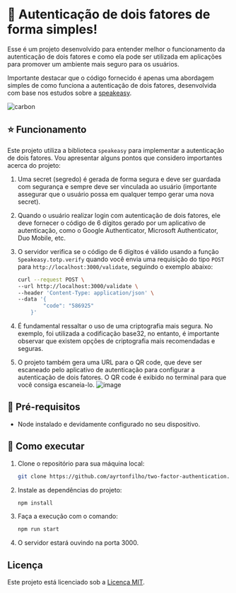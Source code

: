 # 🔐 Autenticação de dois fatores de forma simples!

Esse é um projeto desenvolvido para entender melhor o funcionamento da autenticação de dois fatores e como ela pode ser utilizada em aplicações para promover um ambiente mais seguro para os usuários.

Importante destacar que o código fornecido é apenas uma abordagem simples de como funciona a autenticação de dois fatores, desenvolvida com base nos estudos sobre a [speakeasy](https://github.com/speakeasyjs/speakeasy).

![carbon](https://github.com/ayrtonfilho/two-factor-authentication/assets/71043862/0d8705ce-c913-40f2-8a73-53ab5aed74b1)

## ⭐️ Funcionamento

Este projeto utiliza a biblioteca `speakeasy` para implementar a autenticação de dois fatores. Vou apresentar alguns pontos que considero importantes acerca do projeto:

1. Uma secret (segredo) é gerada de forma segura e deve ser guardada com segurança e sempre deve ser vinculada ao usuário (importante assegurar que o usuário possa em qualquer tempo gerar uma nova secret).

2. Quando o usuário realizar login com autenticação de dois fatores, ele deve fornecer o código de 6 dígitos gerado por um aplicativo de autenticação, como o Google Authenticator, Microsoft Authenticator, Duo Mobile, etc.

3. O servidor verifica se o código de 6 dígitos é válido usando a função `Speakeasy.totp.verify` quando você envia uma requisição do tipo `POST` para `http://localhost:3000/validate`, seguindo o exemplo abaixo:

    ```bash
    curl --request POST \
    --url http://localhost:3000/validate \
    --header 'Content-Type: application/json' \
    --data '{
            "code": "586925"
        }'
    ```

4. É fundamental ressaltar o uso de uma criptografia mais segura. No exemplo, foi utilizada a codificação base32, no entanto, é importante observar que existem opções de criptografia mais recomendadas e seguras.

5. O projeto também gera uma URL para o QR code, que deve ser escaneado pelo aplicativo de autenticação para configurar a autenticação de dois fatores. O QR code é exibido no terminal para que você consiga escaneia-lo.
![image](https://github.com/ayrtonfilho/two-factor-authentication/assets/71043862/ca4f3c88-0058-4b2b-8f87-3bec82049d5f)


## 🧩 Pré-requisitos

- Node instalado e devidamente configurado no seu dispositivo.

## 🎉 Como executar

1. Clone o repositório para sua máquina local:

   ```bash
   git clone https://github.com/ayrtonfilho/two-factor-authentication.git
   ```
2. Instale as dependências do projeto:
    ```bash
    npm install
   ```
3. Faça a execução com o comando:
    ```bash
    npm run start
   ```
4. O servidor estará ouvindo na porta 3000.


## Licença

Este projeto está licenciado sob a [Licença MIT](https://www.mit.edu/~amini/LICENSE.md).
